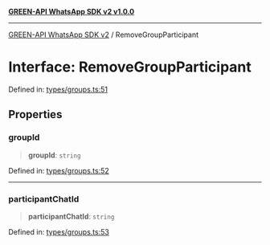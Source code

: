 [**GREEN-API WhatsApp SDK v2 v1.0.0**](../README.md)

***

[GREEN-API WhatsApp SDK v2](../globals.md) / RemoveGroupParticipant

# Interface: RemoveGroupParticipant

Defined in: [types/groups.ts:51](https://github.com/green-api/whatsapp-api-client-js-v2/blob/6c31521abaa4e85365f3538298181cae99417bce/src/types/groups.ts#L51)

## Properties

### groupId

> **groupId**: `string`

Defined in: [types/groups.ts:52](https://github.com/green-api/whatsapp-api-client-js-v2/blob/6c31521abaa4e85365f3538298181cae99417bce/src/types/groups.ts#L52)

***

### participantChatId

> **participantChatId**: `string`

Defined in: [types/groups.ts:53](https://github.com/green-api/whatsapp-api-client-js-v2/blob/6c31521abaa4e85365f3538298181cae99417bce/src/types/groups.ts#L53)
